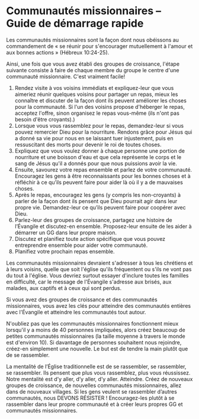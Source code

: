 # Communautés missionnaires – Guide de démarrage rapide

Les communautés missionnaires sont la façon dont nous obéissons au commandement de « se réunir pour s'encourager mutuellement à l'amour et aux bonnes actions » (Hébreux 10:24-25).

Ainsi, une fois que vous avez établi des groupes de croissance, l'étape suivante consiste à faire de chaque membre du groupe le centre d'une communauté missionnaire. C'est vraiment facile!

1.  Rendez visite à vos voisins immédiats et expliquez-leur que vous aimeriez réunir quelques voisins pour partager un repas, mieux les connaître et discuter de la façon dont ils peuvent améliorer les choses pour la communauté. Si l'un des voisins propose d'héberger le repas, acceptez l'offre, sinon organisez le repas vous-même (ils n'ont pas besoin d'être croyants).)
2.  Lorsque vous vous rassemblez pour le repas, demandez-leur si vous pouvez remercier Dieu pour la nourriture. Rendons grâce pour Jésus qui a donné sa vie pour nous en se laissant tuer injustement, puis en ressuscitant des morts pour devenir le roi de toutes choses.
3.  Expliquez que vous voulez donner à chaque personne une portion de nourriture et une boisson d'eau et que cela représente le corps et le sang de Jésus qu'il a donnés pour que nous puissions avoir la vie.
4.  Ensuite, savourez votre repas ensemble et parlez de votre communauté. Encouragez les gens à être reconnaissants pour les bonnes choses et à réfléchir à ce qu’ils peuvent faire pour aider là où il y a de mauvaises choses.
5.  Après le repas, encouragez les gens (y compris les non-croyants) à parler de la façon dont ils pensent que Dieu pourrait agir dans leur propre vie. Demandez-leur ce qu’ils peuvent faire pour coopérer avec Dieu.
6.  Parlez-leur des groupes de croissance, partagez une histoire de l’Évangile et discutez-en ensemble. Proposez-leur ensuite de les aider à démarrer un GG dans leur propre maison.
7.  Discutez et planifiez toute action spécifique que vous pouvez entreprendre ensemble pour aider votre communauté.
8.  Planifiez votre prochain repas ensemble.

Les communautés missionnaires devraient s'adresser à tous les chrétiens et à leurs voisins, quelle que soit l'église qu'ils fréquentent ou s'ils ne vont pas du tout à l'église. Vous devriez surtout essayer d'inclure toutes les familles en difficulté, car le message de l'Évangile s'adresse aux brisés, aux malades, aux captifs et à ceux qui sont perdus.

Si vous avez des groupes de croissance et des communautés missionnaires, vous avez les clés pour atteindre des communautés entières avec l'Évangile et atteindre les communautés tout autour.

N'oubliez pas que les communautés missionnaires fonctionnent mieux lorsqu'il y a moins de 40 personnes impliquées, alors créez beaucoup de petites communautés missionnaires (la taille moyenne à travers le monde est d'environ 10). Si davantage de personnes souhaitent nous rejoindre, créez-en simplement une nouvelle. Le but est de tendre la main plutôt que de se rassembler.

La mentalité de l’Église traditionnelle est de se rassembler, se rassembler, se rassembler. Ils pensent que plus vous rassemblez, plus vous réussissez. Notre mentalité est d’y aller, d’y aller, d’y aller. Atteindre. Créez de nouveaux groupes de croissance, de nouvelles communautés missionnaires, allez dans de nouveaux villages. Si les gens veulent se rassembler d’autres communautés, nous DEVONS RÉSISTER ! Encouragez-les plutôt à se rassembler dans leur propre communauté et à créer leurs propres GG et communautés missionnaires.
